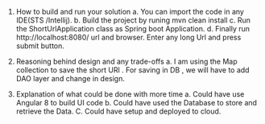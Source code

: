 1. How to build and run your solution
   a. You can import the code in any IDE(STS /Intellij).
   b. Build the project by runing mvn clean install
   c. Run the ShortUrlApplication class as Spring boot Application.
   d. Finally run http://localhost:8080/ url and browser.
      Enter any long Url and press submit button.
      
2.  Reasoning behind design and any trade-offs
   a. I am using the Map collection to save the short URl .
      For saving in DB , we will have to add DAO layer and change in design.
      
3. Explanation of what could be done with more time
   a. Could have use Angular 8 to build UI code
   b. Could have used the Database to store and retrieve the Data.
   C. Could have setup and deployed to cloud.
  
 